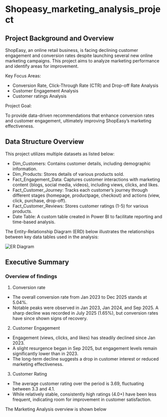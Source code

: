 # Shopeasy_marketing_analysis_project

## Project Background and Overview

ShopEasy, an online retail business, is facing declining customer engagement and conversion rates despite launching several new online marketing campaigns. This project aims to analyze marketing performance and identify areas for improvement.

Key Focus Areas:

- Conversion Rate, Click-Through Rate (CTR) and Drop-off Rate Analysis
- Customer Engagement Analysis
- Customer ratings Analysis

Project Goal:

To provide data-driven recommendations that enhance conversion rates and customer engagement, ultimately improving ShopEasy’s marketing effectiveness.

## Data Structure Overview
This project utilizes multiple datasets as listed below:
- Dim_Customers: Contains customer details, including demographic information.
- Dim_Products: Stores details of various products sold.
- Fact_Engagement_Data: Captures customer interactions with marketing content (blogs, social media, videos), including views, clicks, and likes.
- Fact_Customer_Journey: Tracks each customer’s journey through different stages (homepage, productpage, checkout) and actions (view, click, purchase, drop-off).
- Fact_Customer_Reviews: Stores customer ratings (1-5) for various products.
- Date Table: A custom table created in Power BI to facilitate reporting and time-based analysis.

The Entity-Relationship Diagram (ERD) below illustrates the relationships between key data tables used in the analysis:

![ER Diagram](https://github.com/user-attachments/assets/65e1cf84-cb92-483d-8cb2-ecec20fc3e76)

## Executive Summary
### Overview of findings
1.  Conversion rate
- The overall conversion rate from Jan 2023 to Dec 2025 stands at 5.04%.
- Notable peaks were observed in Jan 2023, Jan 2024, and Sep 2025. A sharp decline was recorded in July 2025 (1.65%), but conversion rates have since shown signs of recovery.

2. Customer Engagement
- Engagement (views, clicks, and likes) has steadily declined since Jan 2023.
- A slight resurgence began in Sep 2025, but engagement levels remain significantly lower than in 2023.
- The long-term decline suggests a drop in customer interest or reduced marketing effectiveness.

3. Customer Rating
- The average customer rating over the period is 3.69, fluctuating between 3.3 and 4.1.
- While relatively stable, consistently high ratings (4.0+) have been less frequent, indicating room for improvement in customer satisfaction.

The Marketing Analysis overview is shown below









